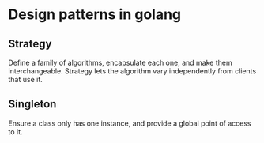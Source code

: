 # Design patterns in golang

## Strategy
Define a family of algorithms, encapsulate each one, and make them interchangeable. Strategy lets the algorithm vary independently from clients that use it.

## Singleton
Ensure a class only has one instance, and provide a global point of access to it.
